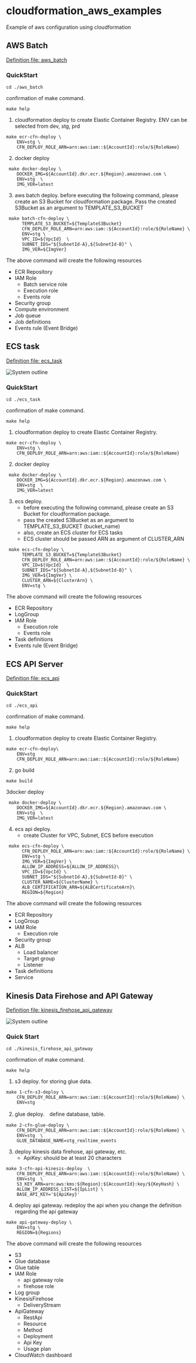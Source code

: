 # cloudformation_aws_examples

Example of aws configuration using cloudformation


## AWS Batch

[Definition file: aws_batch](./aws_batch)

### QuickStart


`cd ./aws_batch`

confirmation of make command.

`make help`

1. cloudformation deploy to create Elastic Container Registry. ENV can be selected from dev, stg, prd

```
make ecr-cfn-deploy \ 
    ENV=stg \  
    CFN_DEPLOY_ROLE_ARN=arn:aws:iam::${AccountId}:role/${RoleName}
```

2. docker deploy

```
 make docker-deploy \ 
    DOCKER_IMG=${AccountId}.dkr.ecr.${Region}.amazonaws.com \  
    ENV=stg  \
    IMG_VER=latest
```

3. aws batch deploy. before executing the following command, please create an S3 Bucket for cloudformation package.
   Pass the created S3Bucket as an argument to TEMPLATE_S3_BUCKET

```
 make batch-cfn-deploy \ 
      TEMPLATE_S3_BUCKET=${TemplateS3Bucket}
      CFN_DEPLOY_ROLE_ARN=arn:aws:iam::${AccountId}:role/${RoleName} \
      ENV=stg \ 
      VPC_ID=${VpcId}  \
      SUBNET_IDS="${SubnetId-A},${SubnetId-B}" \
      IMG_VER=${ImgVer}
```

The above command will create the following resources

* ECR Repository
* IAM Role
  * Batch service role
  * Execution role
  * Events role
* Security group
* Compute environment
* Job queue
* Job definitions
* Events rule (Event Bridge)

## ECS task

[Definition file: ecs_task](./ecs_task)

![System outline](ecs_task/img/ecs-task.drawio.svg)

### QuickStart


`cd ./ecs_task`

confirmation of make command.

`make help`

1. cloudformation deploy to create Elastic Container Registry.

```
make ecr-cfn-deploy \ 
    ENV=stg \       
    CFN_DEPLOY_ROLE_ARN=arn:aws:iam::${AccountId}:role/${RoleName}
```

2. docker deploy

```
 make docker-deploy \  
    DOCKER_IMG=${AccountId}.dkr.ecr.${Region}.amazonaws.com \
    ENV=stg  \
    IMG_VER=latest
```

3. ecs deploy. 
   * before executing the following command, please create an S3 Bucket for cloudformation package. 
   * pass the created S3Bucket as an argument to TEMPLATE_S3_BUCKET (bucket_name)
   * also, create an ECS cluster for ECS tasks
   * ECS cluster should be passed ARN as argument of CLUSTER_ARN

```
 make ecs-cfn-deploy \ 
      TEMPLATE_S3_BUCKET=${TemplateS3Bucket}
      CFN_DEPLOY_ROLE_ARN=arn:aws:iam::${AccountId}:role/${RoleName} \
      VPC_ID=${VpcId}  \
      SUBNET_IDS="${SubnetId-A},${SubnetId-B}" \
      IMG_VER=${ImgVer} \ 
      CLUSTER_ARN=${ClusterArn} \ 
      ENV=stg \

```

The above command will create the following resources

* ECR Repository
* LogGroup
* IAM Role
    * Execution role
    * Events role
* Task definitions
* Events rule (Event Bridge)

## ECS API Server

[Definition file: ecs_api](./ecs_api)

### QuickStart


`cd ./ecs_api`

confirmation of make command.

`make help`

1. cloudformation deploy to create Elastic Container Registry.

```
make ecr-cfn-deploy\ 
    ENV=stg 
    CFN_DEPLOY_ROLE_ARN=arn:aws:iam::${AccountId}:role/${RoleName}
```

2. go build

```
make build
```

3docker deploy

```
 make docker-deploy \  
    DOCKER_IMG=${AccountId}.dkr.ecr.${Region}.amazonaws.com \
    ENV=stg  \
    IMG_VER=latest
```

4. ecs api deploy.
    * create Cluster for VPC, Subnet, ECS before execution

```
 make ecs-cfn-deploy \ 
      CFN_DEPLOY_ROLE_ARN=arn:aws:iam::${AccountId}:role/${RoleName} \
      ENV=stg \
      IMG_VER=${ImgVer} \
      ALLOW_IP_ADDRESS=${ALLOW_IP_ADDRESS}\
      VPC_ID=${VpcId} \
      SUBNET_IDS="${SubnetId-A},${SubnetId-B}" \
      CLUSTER_NAME=${ClusterName} \
      ALB_CERTIFICATION_ARN=${ALBCertificateArn}\ 
      REGION=${Region}
```

The above command will create the following resources

* ECR Repository
* LogGroup
* IAM Role
    * Execution role
* Security group
* ALB
  * Load balancer
  * Target group
  * Listener
* Task definitions
* Service



## Kinesis Data Firehose and API Gateway

[Definition file: kinesis_firehose_api_gateway](./kinesis_firehose_api_gateway)

![System outline](kinesis_firehose_api_gateway/img/apigateway-to-firehose.drawio.svg)


### Quick Start

`cd ./kinesis_firehose_api_gateway`

confirmation of make command.

`make help`

1. s3 deploy. for storing glue data.

```
make 1-cfn-s3-deploy \ 
    CFN_DEPLOY_ROLE_ARN=arn:aws:iam::${AccountId}:role/${RoleName} \ 
    ENV=stg

```

2. glue deploy.　define database, table.

```
make 2-cfn-glue-deploy \ 
    CFN_DEPLOY_ROLE_ARN=arn:aws:iam::${AccountId}:role/${RoleName} \ 
    ENV=stg  \
    GLUE_DATABASE_NAME=stg_realtime_events
```

3. deploy kinesis data firehose, api gateway, etc. 
   * ApiKey: should be at least 20 characters

```
make 3-cfn-api-kinesis-deploy  \
 	CFN_DEPLOY_ROLE_ARN=arn:aws:iam::${AccountId}:role/${RoleName} \ 
    ENV=stg  \
 	S3_KEY_ARN=arn:aws:kms:${Region}:${AccountId}:key/${KeyHash} \
 	ALLOW_IP_ADDRESS_LIST=${IpList} \
 	BASE_API_KEY='${ApiKey}' 
```

4. deploy api gateway. redeploy the api when you change the definition regarding the api gateway

```
make api-gateway-deploy \
 	ENV=stg \
 	REGION=${Regions}
```

The above command will create the following resources

* S3
* Glue database
* Glue table
* IAM Role
  * api gateway role
  * firehose role
* Log group
* KinesisFirehose
  * DeliveryStream
* ApiGateway
  * RestApi
  * Resource
  * Method
  * Deployment
  * Api Key
  * Usage plan
* CloudWatch dashboard